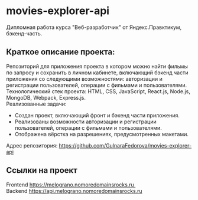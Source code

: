 # movies-explorer-api
Дипломная работа курса "Веб-разработчик" от Яндекс.Правктикум, бэкенд-часть.

## Краткое описание проекта:
Репозиторий для приложения проекта в котором можно найти фильмы по запросу и сохранить в личном кабинете, включающий бэкенд части приложения со следующими возможностями: авторизации и регистрации пользователей, операции с фильмами и пользователями. Технологический стек проекта: HTML, CSS, JavaScript, React.js, Node.js, MongoDB, Webpack, Express.js.  
Реализованные задачи:
* Создан проект, включающий фронт и бэкенд части приложения.
* Реализованы возможности авторизации и регистрации пользователей, операции с фильмами и пользователями.
* Отображена вёрстка на разрешениях, предусмотренных макетами.

Адрес репозитория: https://github.com/GulnaraFedorova/movies-explorer-api

## Ссылки на проект
Frontend https://melograno.nomoredomainsrocks.ru   
Backend https://api.melograno.nomoredomainsrocks.ru
